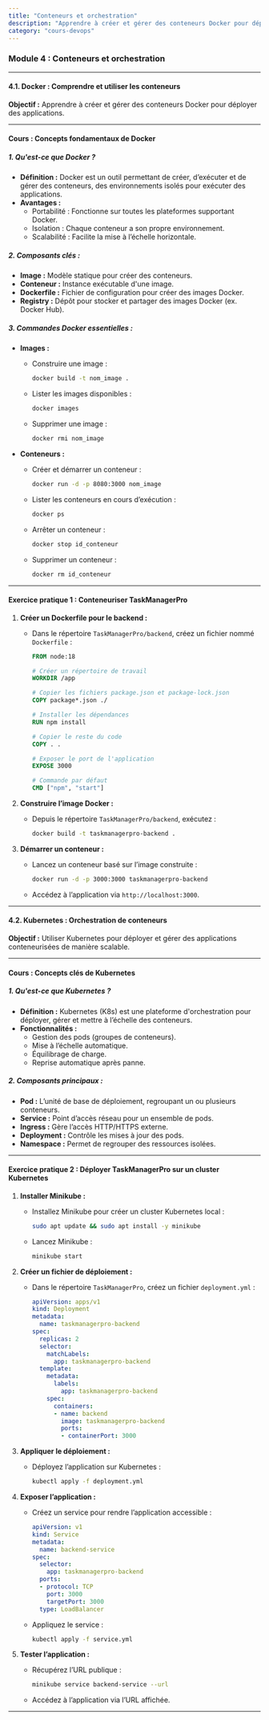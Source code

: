 ```yaml
---
title: "Conteneurs et orchestration"
description: "Apprendre à créer et gérer des conteneurs Docker pour déployer des applications."
category: "cours-devops"
---
```


### Module 4 : Conteneurs et orchestration

---

#### **4.1. Docker : Comprendre et utiliser les conteneurs**

**Objectif :** Apprendre à créer et gérer des conteneurs Docker pour déployer des applications.

---

#### **Cours : Concepts fondamentaux de Docker**

##### **1. Qu'est-ce que Docker ?**
- **Définition :** Docker est un outil permettant de créer, d’exécuter et de gérer des conteneurs, des environnements isolés pour exécuter des applications.
- **Avantages :**
  - Portabilité : Fonctionne sur toutes les plateformes supportant Docker.
  - Isolation : Chaque conteneur a son propre environnement.
  - Scalabilité : Facilite la mise à l’échelle horizontale.

##### **2. Composants clés :**
- **Image :** Modèle statique pour créer des conteneurs.
- **Conteneur :** Instance exécutable d'une image.
- **Dockerfile :** Fichier de configuration pour créer des images Docker.
- **Registry :** Dépôt pour stocker et partager des images Docker (ex. Docker Hub).

##### **3. Commandes Docker essentielles :**
- **Images :**
  - Construire une image :
    ```bash
    docker build -t nom_image .
    ```
  - Lister les images disponibles :
    ```bash
    docker images
    ```
  - Supprimer une image :
    ```bash
    docker rmi nom_image
    ```

- **Conteneurs :**
  - Créer et démarrer un conteneur :
    ```bash
    docker run -d -p 8080:3000 nom_image
    ```
  - Lister les conteneurs en cours d’exécution :
    ```bash
    docker ps
    ```
  - Arrêter un conteneur :
    ```bash
    docker stop id_conteneur
    ```
  - Supprimer un conteneur :
    ```bash
    docker rm id_conteneur
    ```

---

#### **Exercice pratique 1 : Conteneuriser TaskManagerPro**

1. **Créer un Dockerfile pour le backend :**
   - Dans le répertoire `TaskManagerPro/backend`, créez un fichier nommé `Dockerfile` :
     ```dockerfile
     FROM node:18

     # Créer un répertoire de travail
     WORKDIR /app

     # Copier les fichiers package.json et package-lock.json
     COPY package*.json ./

     # Installer les dépendances
     RUN npm install

     # Copier le reste du code
     COPY . .

     # Exposer le port de l'application
     EXPOSE 3000

     # Commande par défaut
     CMD ["npm", "start"]
     ```

2. **Construire l’image Docker :**
   - Depuis le répertoire `TaskManagerPro/backend`, exécutez :
     ```bash
     docker build -t taskmanagerpro-backend .
     ```

3. **Démarrer un conteneur :**
   - Lancez un conteneur basé sur l’image construite :
     ```bash
     docker run -d -p 3000:3000 taskmanagerpro-backend
     ```
   - Accédez à l’application via `http://localhost:3000`.

---

#### **4.2. Kubernetes : Orchestration de conteneurs**

**Objectif :** Utiliser Kubernetes pour déployer et gérer des applications conteneurisées de manière scalable.

---

#### **Cours : Concepts clés de Kubernetes**

##### **1. Qu'est-ce que Kubernetes ?**
- **Définition :** Kubernetes (K8s) est une plateforme d'orchestration pour déployer, gérer et mettre à l’échelle des conteneurs.
- **Fonctionnalités :**
  - Gestion des pods (groupes de conteneurs).
  - Mise à l’échelle automatique.
  - Équilibrage de charge.
  - Reprise automatique après panne.

##### **2. Composants principaux :**
- **Pod :** L’unité de base de déploiement, regroupant un ou plusieurs conteneurs.
- **Service :** Point d’accès réseau pour un ensemble de pods.
- **Ingress :** Gère l’accès HTTP/HTTPS externe.
- **Deployment :** Contrôle les mises à jour des pods.
- **Namespace :** Permet de regrouper des ressources isolées.

---

#### **Exercice pratique 2 : Déployer TaskManagerPro sur un cluster Kubernetes**

1. **Installer Minikube :**
   - Installez Minikube pour créer un cluster Kubernetes local :
     ```bash
     sudo apt update && sudo apt install -y minikube
     ```
   - Lancez Minikube :
     ```bash
     minikube start
     ```

2. **Créer un fichier de déploiement :**
   - Dans le répertoire `TaskManagerPro`, créez un fichier `deployment.yml` :
     ```yaml
     apiVersion: apps/v1
     kind: Deployment
     metadata:
       name: taskmanagerpro-backend
     spec:
       replicas: 2
       selector:
         matchLabels:
           app: taskmanagerpro-backend
       template:
         metadata:
           labels:
             app: taskmanagerpro-backend
         spec:
           containers:
           - name: backend
             image: taskmanagerpro-backend
             ports:
             - containerPort: 3000
     ```

3. **Appliquer le déploiement :**
   - Déployez l’application sur Kubernetes :
     ```bash
     kubectl apply -f deployment.yml
     ```

4. **Exposer l’application :**
   - Créez un service pour rendre l’application accessible :
     ```yaml
     apiVersion: v1
     kind: Service
     metadata:
       name: backend-service
     spec:
       selector:
         app: taskmanagerpro-backend
       ports:
       - protocol: TCP
         port: 3000
         targetPort: 3000
       type: LoadBalancer
     ```
   - Appliquez le service :
     ```bash
     kubectl apply -f service.yml
     ```

5. **Tester l’application :**
   - Récupérez l’URL publique :
     ```bash
     minikube service backend-service --url
     ```
   - Accédez à l’application via l’URL affichée.

---

